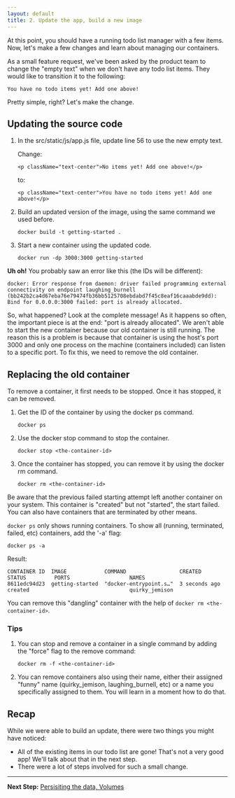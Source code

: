 ```yaml
---
layout: default
title: 2. Update the app, build a new image
---
```


At this point, you should have a running todo list manager with a few items. Now, let's make a few changes and learn about managing our containers.

As a small feature request, we've been asked by the product team to change the "empty text" when we don't have any todo list items. They would like to transition it to the following:

    You have no todo items yet! Add one above!

Pretty simple, right? Let's make the change.


## Updating the source code

1. In the src/static/js/app.js file, update line 56 to use the new empty text.

    Change:

    ```
    <p className="text-center">No items yet! Add one above!</p>
    ```

    to:

    ```
    <p className="text-center">You have no todo items yet! Add one above!</p>
    ```

2. Build an updated version of the image, using the same command we used before.

    ```
    docker build -t getting-started .
    ```

3. Start a new container using the updated code.

    ```
    docker run -dp 3000:3000 getting-started
    ```

**Uh oh!** You probably saw an error like this (the IDs will be different):

    docker: Error response from daemon: driver failed programming external connectivity on endpoint laughing_burnell 
    (bb242b2ca4d67eba76e79474fb36bb5125708ebdabd7f45c8eaf16caaabde9dd): Bind for 0.0.0.0:3000 failed: port is already allocated.

So, what happened? Look at the complete message! As it happens so often, the important piece is at the end: "port is already allocated". We aren't able to start the new container because our old container is still running. The reason this is a problem is because that container is using the host's port 3000 and only one process on the machine (containers included) can listen to a specific port. To fix this, we need to remove the old container.

## Replacing the old container

To remove a container, it first needs to be stopped. Once it has stopped, it can be removed. 

1. Get the ID of the container by using the docker ps command.

    ```
    docker ps
    ```

2. Use the docker stop command to stop the container.

    ```
    docker stop <the-container-id>
    ```

3. Once the container has stopped, you can remove it by using the docker rm command.

    ```
    docker rm <the-container-id>
    ```

Be aware that the previous failed starting attempt left another container on your system. This container is "created" but not "started", the start failed. You can also have containers that are terminated by other means. 

`docker ps` only shows running containers. To show all (running, terminated, failed, etc) containers, add the '-a' flag:

```
docker ps -a
```

Result:

```
CONTAINER ID  IMAGE            COMMAND                 CREATED         STATUS         PORTS                   NAMES
8611edc94d23  getting-started  "docker-entrypoint.s…"  3 seconds ago   created                                quirky_jemison
```

You can remove this "dangling" container with the help of `docker rm <the-container-id>`.

### Tips

1. You can stop and remove a container in a single command by adding the "force" flag to the remove command:
    
    ```
    docker rm -f <the-container-id>
    ```

2. You can remove containers also using their name, either their assigned "funny" name (quirky_jemison, laughing_burnell, etc) or a name you specifically assigned to them. You will learn in a moment how to do that.

## Recap

While we were able to build an update, there were two things you might have noticed:

* All of the existing items in our todo list are gone! That's not a very good app! We'll talk about that in the next step.
* There were a lot of steps involved for such a small change. 

---

**Next Step:** [Persisiting the data, Volumes](lab3.md) 